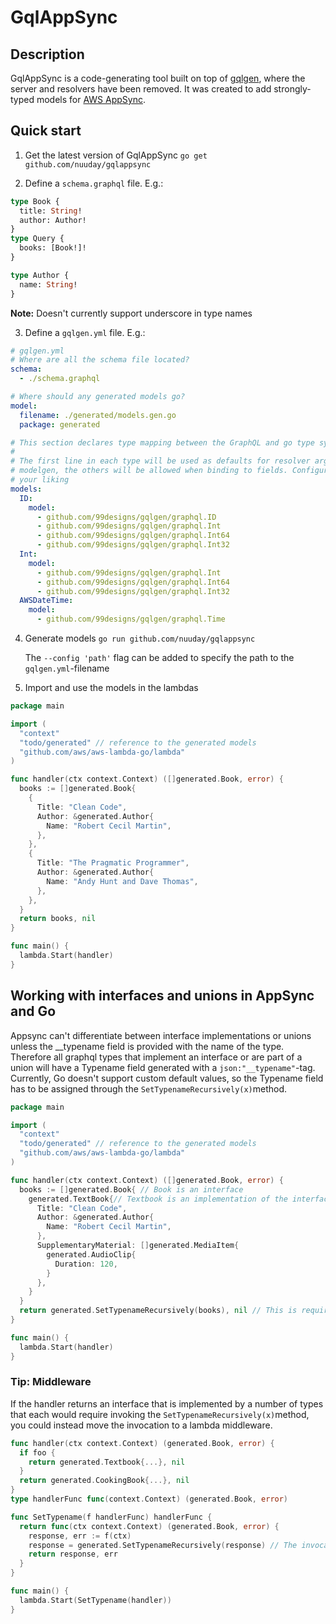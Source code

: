 # GqlAppSync

## Description

GqlAppSync is a code-generating tool built on top of [gqlgen](https://github.com/99designs/gqlgen), where the server and resolvers have been removed.
It was created to add strongly-typed models for [AWS AppSync](https://aws.amazon.com/appsync/).

## Quick start

1. Get the latest version of GqlAppSync
   `go get github.com/nuuday/gqlappsync`

2. Define a `schema.graphql` file.
   E.g.:

```graphql
type Book {
  title: String!
  author: Author!
}
type Query {
  books: [Book!]!
}

type Author {
  name: String!
}
```
**Note:** Doesn't currently support underscore in type names

3. Define a `gqlgen.yml` file.
   E.g.:

```yaml
# gqlgen.yml
# Where are all the schema file located?
schema:
  - ./schema.graphql

# Where should any generated models go?
model:
  filename: ./generated/models.gen.go
  package: generated

# This section declares type mapping between the GraphQL and go type systems
#
# The first line in each type will be used as defaults for resolver arguments and
# modelgen, the others will be allowed when binding to fields. Configure them to
# your liking
models:
  ID:
    model:
      - github.com/99designs/gqlgen/graphql.ID
      - github.com/99designs/gqlgen/graphql.Int
      - github.com/99designs/gqlgen/graphql.Int64
      - github.com/99designs/gqlgen/graphql.Int32
  Int:
    model:
      - github.com/99designs/gqlgen/graphql.Int
      - github.com/99designs/gqlgen/graphql.Int64
      - github.com/99designs/gqlgen/graphql.Int32
  AWSDateTime:
    model:
      - github.com/99designs/gqlgen/graphql.Time
```

4. Generate models
   `go run github.com/nuuday/gqlappsync`
   
   The `--config 'path'` flag can be added to specify the path to the `gqlgen.yml`-filename

5. Import and use the models in the lambdas

```go
package main

import (
  "context"
  "todo/generated" // reference to the generated models
  "github.com/aws/aws-lambda-go/lambda"
)

func handler(ctx context.Context) ([]generated.Book, error) {
  books := []generated.Book{
    {
      Title: "Clean Code",
      Author: &generated.Author{
        Name: "Robert Cecil Martin",
      },
    },
    {
      Title: "The Pragmatic Programmer",
      Author: &generated.Author{
        Name: "Andy Hunt and Dave Thomas",
      },
    },
  }
  return books, nil
}

func main() {
  lambda.Start(handler)
}
```

## Working with interfaces and unions in AppSync and Go

Appsync can't differentiate between interface implementations or unions unless the __typename field is provided with the name of the type.
Therefore all graphql types that implement an interface or are part of a union will have a Typename field generated with a `json:"__typename"`-tag. Currently, Go doesn't support custom default values, so the Typename field has to be assigned through the `SetTypenameRecursively(x)`method.

```go
package main

import (
  "context"
  "todo/generated" // reference to the generated models
  "github.com/aws/aws-lambda-go/lambda"
)

func handler(ctx context.Context) ([]generated.Book, error) {
  books := []generated.Book{ // Book is an interface
    generated.TextBook{// Textbook is an implementation of the interface
      Title: "Clean Code",
      Author: &generated.Author{
        Name: "Robert Cecil Martin",
      },
      SupplementaryMaterial: []generated.MediaItem{
        generated.AudioClip{
          Duration: 120,
        }
      },
    }
  }
  return generated.SetTypenameRecursively(books), nil // This is required for Appsync to know which type is being returned.
}

func main() {
  lambda.Start(handler)
}
```

### Tip: Middleware

If the handler returns an interface that is implemented by a number of types that each would require invoking the `SetTypenameRecursively(x)`method, you could instead move the invocation to a lambda middleware.

```go
func handler(ctx context.Context) (generated.Book, error) {
  if foo {
    return generated.Textbook{...}, nil
  }
  return generated.CookingBook{...}, nil
}
type handlerFunc func(context.Context) (generated.Book, error)

func SetTypename(f handlerFunc) handlerFunc {
  return func(ctx context.Context) (generated.Book, error) {
    response, err := f(ctx)
    response = generated.SetTypenameRecursively(response) // The invocation
    return response, err
  }
}

func main() {
  lambda.Start(SetTypename(handler))
}
```
